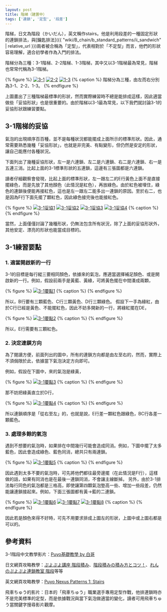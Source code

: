 ```yaml
---
layout: post
title: 階梯（建置中）
tags: ['連鎖', '定型', '段差']
---
```


階梯，日文為階段（かいだん），英文稱作stairs。他是利用段差的一種固定形狀的連鎖排法，與[鑰匙排法]({{ "wiki/B_chain/b_standard_patterns/ii_sandwich" | relative_url }})兩者被合稱為「定型」，代表相對於「不定型」而言，他們的形狀容易理解，適合初學者作為入門的排法。

階梯分為三種：3-1階梯、2-2階梯、1-3階梯，其中又以3-1階梯最為常見，階梯也常常代稱為3-1階梯。

{% figure %}
  [![3-1](https://i.imgur.com/NZi4oWL.png)](https://puyonexus.com/chainsim/image/d2en6.png)
  [![2-2](https://i.imgur.com/9R9h39g.png)](https://puyonexus.com/chainsim/image/YaxfJ.png)
  [![1-3](https://i.imgur.com/ZjfTlli.png)](https://puyonexus.com/chainsim/image/PBcvZ.png)
{% caption %}
階梯分為三種，由左而右分別為3-1、2-2、1-3。
{% endfigure %}

上圖畫出了三種階梯最標準的形狀，然而實際練習時不總是能排成這樣，因此適當做些「妥協形狀」也是很重要的。由於階梯以3-1最為常見，以下我們就討論3-1的妥協形狀跟練習要點。

## 3-1階梯的妥協

氣泡的出現順序百百種，並不是每種狀況都能擺成上面所示的標準形狀。因此，通常需要熟悉幾種「妥協形狀」，也就是非完美、有點變形，但仍然是安定的形狀，讓自己能應付各種狀況。

下面列出了幾種妥協形狀，左一是六連鎖、左二是六連鎖、右二是六連鎖、右一是五連三消。比起上面的3-1標準形狀的五連鎖，這邊有三張圖都是六連鎖。

讀者仔細觀察會發現，比起上面的標準形狀，左一跟左二的E行黃色上面不是直接擺綠色，而是先放了其他顏色（此情況是紅色），再放綠色。由於紅色被埋住，綠色的連鎖後便能再接紅色，這也是左一跟左二能多出一連鎖的原因。至於右二，也是因為F行下面先擺了顆紅色，因此綠色接完後也能接紅色。

{% figure %}
[![3-1妥協1](https://i.imgur.com/puIvqia.png)](https://puyonexus.com/chainsim/image/AVUYS.png)
[![3-1妥協2](https://i.imgur.com/2Aoroky.png)](https://puyonexus.com/chainsim/image/jb39T.png)
[![3-1妥協3](https://i.imgur.com/IFZlbBE.png)](https://puyonexus.com/chainsim/image/vJAnz.png)
[![3-1妥協4](https://i.imgur.com/2VCyrRQ.png)](https://puyonexus.com/chainsim/image/CGpq7.png)
{% caption %}
{% endfigure %}

當然，上面僅僅討論了幾種形狀，仍無法包含所有狀況，除了上面的妥協形狀外，其他安定、漂亮的形狀也能當成目標的。

## 3-1練習要點

### 1. 適當開啟新的一行

3-1的目標是每行縱三要相同顏色，依據來的氣泡，應適當選擇補足顏色、或是開啟新的一行。例如，假設前兩手是黃藍、黃綠，可將黃色擺在中間湊成兩顆，

{% figure %}
[![3-1要點1](https://i.imgur.com/QYaG7ft.png)](https://puyonexus.com/chainsim/image/7VSps.png)
{% caption %}
{% endfigure %}

所以，B行要有三顆藍色、C行三顆黃色、D行三顆綠色。
假設下一手為綠紅，由於C行已經是黃色、不能擺紅色，因此不妨多開新的一行，將綠紅擺在DE，

{% figure %}
[![3-1要點2](https://i.imgur.com/PdWft6a.png)](https://puyonexus.com/chainsim/image/t1H1Q.png)
{% caption %}
{% endfigure %}

所以，E行需要有三顆紅色。

### 2. 決定連鎖方向

為了閱讀方便，前面列出的圖中，所有的連鎖方向都是由左至右的，然而，實際上不須侷限於此，依據當下氣泡決定方向即可。

例如，假設在下圖中，來的氣泡是綠黃，

{% figure %}
[![3-1要點3](https://i.imgur.com/FX0bjnr.png)](https://puyonexus.com/chainsim/image/VCgoo.png)
{% caption %}
{% endfigure %}

那不妨把綠黃直立於D行，

{% figure %}
[![3-1要點4](https://i.imgur.com/0cZYK7e.png)](https://puyonexus.com/chainsim/image/mgRKq.png)
{% caption %}
{% endfigure %}

所以連鎖順序是「從右至左」的，也就是說，E行差一顆紅色跟綠色，BC行各差一顆藍色。

### 3. 處理多餘的氣泡

遇到不想要的氣泡時，如果排在中間幾行可能會造成同消。例如，下圖中擺了太多藍色，因此會造成綠色、藍色同消，總共只有兩連鎖。

{% figure %}
[![3-1要點5](https://i.imgur.com/FURIIfn.png)](https://puyonexus.com/chainsim/image/8JNk4.png)
{% caption %}
{% endfigure %}

因此遇到太多不要的氣泡時，可先將他們都往最旁邊擺（在此情況是F行），這樣做的話，如果有同消也是在最後一連鎖同消，不會讓主線斷掉。
另外，由於3-1排法每行同色的氣泡都是三格高，即使讓第四顆氣泡墊高一些、增加一些段差，仍然能讓連鎖接起來。例如，下面三張圖都有黃→藍的二連鎖。

{% figure %}
[![3-1要點6](https://i.imgur.com/JHdKmXJ.png)](https://puyonexus.com/chainsim/image/ftJJX.png)
[![3-1要點7](https://i.imgur.com/VlfJXNp.png)](https://puyonexus.com/chainsim/image/SourM.png)
[![3-1要點8](https://i.imgur.com/97kYWh9.png)](https://puyonexus.com/chainsim/image/j2FiF.png)
{% caption %}
{% endfigure %}

因此若是顏色來得不好時，可先不用要求排成上圖左的形狀，上圖中或上圖右都是可以的。

## 參考資料

3-1階段中文教學影片：[Puyo基礎教學 by 白哥](https://www.youtube.com/watch?v=Cso12CkyWLA)

日文網頁攻略教學：[ぷよぷよ講座  階段積み](http://alg-d.com/game/puyo/chain1.html)、[階段積みの積み方とコツ！](https://jiyu-cho.com/puyopuyo-kaidan)、[れんのぷよぷよ連鎖教室 階段](http://http://ren-channnel.com/kagi/)等等

英文網頁攻略教學：[Puyo Nexus Patterns 1: Stairs](https://puyonexus.com/wiki/Patterns_1:_Stairs)

飛車ちゅう的影片：日本的「飛車ちゅう」職業選手專用定型作戰，他排連鎖時亦不是完美標準的定型，而是依據戰況與當下氣泡做適當的變化，讀者可用飛車ちゅう當關鍵字搜尋影片觀摩。
